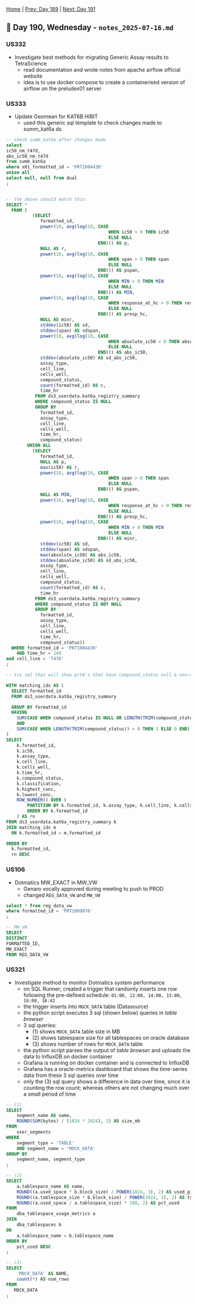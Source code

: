 [Home](../../main.md) | [Prev: Day 189](notes_2025-07-15.md) | [Next: Day 191](./notes_2025-07-17.md)

## 📝 Day 190, Wednesday - `notes_2025-07-16.md`

### US332
- Investigate best methods for migrating Generic Assay results to TetraScience
    * read documentation and wrote notes from apache airflow official website
    * idea is to use docker compose to create a containerised version of airflow on the preludex01 server


### US333
- Update Geomean for KAT6B HIBIT
    * used this generic sql template to check changes made to summ_kat6a ds

```sql
-- check summ_kat6a after changes made
select 
ic50_nm_t47d,
abs_ic50_nm_t47d 
from summ_kat6a
where x01_formatted_id = 'PRT1004430'
union all
select null, null from dual
;


-- the above should match this:
SELECT *
  FROM (
          (SELECT
             formatted_id,
             power(10, avg(log(10, CASE
                                       WHEN ic50 > 0 THEN ic50
                                       ELSE NULL
                                   END))) AS p,
             NULL AS r,
             power(10, avg(log(10, CASE
                                       WHEN span > 0 THEN span
                                       ELSE NULL
                                   END))) AS pspan,
             power(10, avg(log(10, CASE
                                       WHEN MIN > 0 THEN MIN
                                       ELSE NULL
                                   END))) AS MIN,
             power(10, avg(log(10, CASE
                                       WHEN response_at_hc > 0 THEN response_at_hc
                                       ELSE NULL
                                   END))) AS presp_hc,
             NULL AS minr,
             stddev(ic50) AS sd,
             stddev(span) AS sdspan,
             power(10, avg(log(10, CASE
                                       WHEN absolute_ic50 > 0 THEN absolute_ic50
                                       ELSE NULL
                                   END))) AS abs_ic50,
             stddev(absolute_ic50) AS sd_abs_ic50,
             assay_type,
             cell_line,
             cells_well,
             compound_status,
             count(formatted_id) AS c,
             time_hr
           FROM ds3_userdata.kat6a_registry_summary
           WHERE compound_status IS NULL
           GROUP BY
             formatted_id,
             assay_type,
             cell_line,
             cells_well,
             time_hr,
             compound_status)
        UNION ALL
          (SELECT
             formatted_id,
             NULL AS p,
             max(ic50) AS r,
             power(10, avg(log(10, CASE
                                       WHEN span > 0 THEN span
                                       ELSE NULL
                                   END))) AS pspan,
             NULL AS MIN,
             power(10, avg(log(10, CASE
                                       WHEN response_at_hc > 0 THEN response_at_hc
                                       ELSE NULL
                                   END))) AS presp_hc,
             power(10, avg(log(10, CASE
                                       WHEN MIN > 0 THEN MIN
                                       ELSE NULL
                                   END))) AS minr,
             stddev(ic50) AS sd,
             stddev(span) AS sdspan,
             max(absolute_ic50) AS abs_ic50,
             stddev(absolute_ic50) AS sd_abs_ic50,
             assay_type,
             cell_line,
             cells_well,
             compound_status,
             count(formatted_id) AS c,
             time_hr
           FROM ds3_userdata.kat6a_registry_summary
           WHERE compound_status IS NOT NULL
           GROUP BY
             formatted_id,
             assay_type,
             cell_line,
             cells_well,
             time_hr,
             compound_status))
  WHERE formatted_id = 'PRT1004430'
    AND time_hr = 240
and cell_line = 'T47D'
;

-- try sql that will show prt#'s that have compound_status null & non-null

WITH matching_ids AS (
  SELECT formatted_id
  FROM ds3_userdata.kat6a_registry_summary

  GROUP BY formatted_id
  HAVING
    SUM(CASE WHEN compound_status IS NULL OR LENGTH(TRIM(compound_status)) = 0 THEN 1 ELSE 0 END) > 0
    AND
    SUM(CASE WHEN LENGTH(TRIM(compound_status)) > 0 THEN 1 ELSE 0 END) > 0
)
SELECT
    k.formatted_id,
    k.ic50,
    k.assay_type,
    k.cell_line,
    k.cells_well,
    k.time_hr,
    k.compound_status,
    k.classification,
    k.highest_conc,
    k.lowest_conc,
    ROW_NUMBER() OVER (
        PARTITION BY k.formatted_id, k.assay_type, k.cell_line, k.cells_well, k.time_hr, k.compound_status
        ORDER BY k.formatted_id
    ) AS rn
FROM ds3_userdata.kat6a_registry_summary k
JOIN matching_ids m
  ON k.formatted_id = m.formatted_id

ORDER BY
  k.formatted_id,
  rn DESC
```

### US106
- Dotmatics MW_EXACT in MW_VW
    * Genaro vocally approved during meeting to push to PROD
    * changed `REG_DATA_VW` and `MW_VW`

```sql
select * from reg_data_vw
where formatted_id = 'PRT1009876'
;

-- MW_VW
SELECT 
DISTINCT 
FORMATTED_ID,
MW_EXACT
FROM REG_DATA_VW
```

### US321
- Investigate method to monitor Dotmatics system performance
    * on SQL Runner; created a trigger that randomly inserts one row following the pre-defined schedule: `01:00, 12:00, 14:00, 15:00, 16:00, 16:42`
    * the trigger inserts into `MOCK_DATA` table (Datasource)
    * the python script executes 3 sql (shown below) queries in *table browser*
    * 3 sql queries:
        * (1) shows `MOCK_DATA` table size in MB
        * (2) shows tablespace size for all tablespaces on oracle database
        * (3) shows number of rows for `MOCK_DATA` table
    * the python script parses the output of *table browser* and uploads the data to InfluxDB on docker container
    * Grafana is running on docker container and is connected to InfluxDB
    * Grafana has a oracle-metrics dashboard that shows the time-series data from these 3 sql queries over time
    * only the (3) sql query shows a difference in data over time, since it is counting the row count; whereas others are not changing much over a small period of time


```sql
-- (1)
SELECT 
    segment_name AS name,
    ROUND(SUM(bytes) / (1024 * 1024), 2) AS size_mb
FROM 
    user_segments
WHERE 
    segment_type = 'TABLE'
    AND segment_name = 'MOCK_DATA'
GROUP BY 
    segment_name, segment_type
;

-- (2)
SELECT 
    a.tablespace_name AS name,
    ROUND((a.used_space * b.block_size) / POWER(1024, 3), 2) AS used_gib,
    ROUND((a.tablespace_size * b.block_size) / POWER(1024, 3), 2) AS total_gib,
    ROUND((a.used_space / a.tablespace_size) * 100, 2) AS pct_used
FROM 
    dba_tablespace_usage_metrics a
JOIN 
    dba_tablespaces b
ON 
    a.tablespace_name = b.tablespace_name
ORDER BY 
    pct_used DESC
;

-- (3)
SELECT 
    'MOCK_DATA' AS NAME,
    count(*) AS num_rows
FROM 
   MOCK_DATA 
;
```
